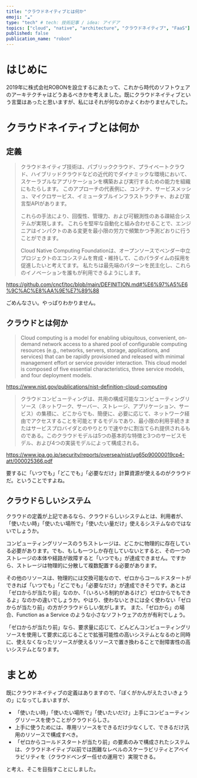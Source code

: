 ```yaml
---
title: "クラウドネイティブとは何か"
emoji: "☁"
type: "tech" # tech: 技術記事 / idea: アイデア
topics: ["cloud", "native", "architecture", "クラウドネイティブ", "FaaS"]
published: false
publication_name: "robon"
---
```

# はじめに

2019年に株式会社ROBONを設立するにあたって、これから時代のソフトウェアのアーキテクチャはどうあるべきかを考えました。既にクラウドネイティブという言葉はあったと思いますが、私にはそれが何なのかよくわかりませんでした。

# クラウドネイティブとは何か
## 定義

> クラウドネイティブ技術は、パブリッククラウド、プライベートクラウド、ハイブリッドクラウドなどの近代的でダイナミックな環境において、スケーラブルなアプリケーションを構築および実行するための能力を組織にもたらします。 このアプローチの代表例に、コンテナ、サービスメッシュ、マイクロサービス、イミュータブルインフラストラクチャ、および宣言型APIがあります。
>
> これらの手法により、回復性、管理力、および可観測性のある疎結合システムが実現します。 これらを堅牢な自動化と組み合わせることで、エンジニアはインパクトのある変更を最小限の労力で頻繁かつ予測どおりに行うことができます。
>
> Cloud Native Computing Foundationは、オープンソースでベンダー中立プロジェクトのエコシステムを育成・維持して、このパラダイムの採用を促進したいと考えてます。 私たちは最先端のパターンを民主化し、これらのイノベーションを誰もが利用できるようにします。

https://github.com/cncf/toc/blob/main/DEFINITION.md#%E6%97%A5%E6%9C%AC%E8%AA%9E%E7%89%88

ごめんなさい。やっぱりわかりません。

## クラウドとは何か

> Cloud computing is a model for enabling ubiquitous, convenient, on-demand network access to a shared pool of configurable computing resources (e.g., networks, servers, storage, applications, and services) that can be rapidly provisioned and released with minimal management effort or service provider interaction. This cloud model is composed of five essential characteristics, three service models, and four deployment models.

https://www.nist.gov/publications/nist-definition-cloud-computing

> クラウドコンピューティングは、共用の構成可能なコンピューティングリソース（ネットワーク、サーバー、ストレージ、アプリケーション、サービス）の集積に、どこからでも、簡便に、必要に応じて、ネットワーク経由でアクセスすることを可能とするモデルであり、最小限の利用手続きまたはサービスプロバイダとのやりとりで速やかに割当てられ提供されるものである。このクラウドモデルは5つの基本的な特徴と3つのサービスモデル、および4つの実装モデルによって構成される。

https://www.ipa.go.jp/security/reports/oversea/nist/ug65p90000019cp4-att/000025366.pdf

要するに「いつでも」「どこでも」「必要なだけ」計算資源が使えるのがクラウドだ。ということですよね。

## クラウドらしいシステム

クラウドの定義が上記であるなら、クラウドらしいシステムとは、利用者が、「使いたい時」「使いたい場所で」「使いたい量だけ」使えるシステムなのではないでしょうか。

コンピューティングリソースのうちストレージは、どこかに物理的に存在している必要があります。でも、もしも一つしか存在していないとすると、その一つのストレージの本体や経路が故障すると「いつでも」が達成できません。ですから、ストレージは物理的に分散して複数配置する必要があります。

その他のリソースは、物理的には交換可能なので、ゼロからコールドスタートができれば「いつでも」「どこでも」「必要なだけ」が達成できそうです。あとは「ゼロからが当たり前」なのか、「（いろいろ制約があるけど）ゼロからでもできるよ」なのかの違いでしょうか。やはり、使わないときには全く使わない「ゼロからが当たり前」の方がクラウドらしい気がします。
また、「ゼロから」の場合、Function as a Service のような小さなソフトウェアの方が有利でしょう。

「ゼロからが当たり前」なら、要求量に応じて、どんどんコンピューティングリソースを使用して要求に応じることで拡張可能性の高いシステムとなるのと同時に、使えなくなったリソースが使えるリソースで置き換わることで耐障害性の高いシステムとなります。

# まとめ

既にクラウドネイティブの定義はありますので、「ぼくがかんがえたさいきょうの」になってしまいますが、

* 「使いたい時」「使いたい場所で」「使いたいだけ」上手にコンピューティングリソースを使うことがクラウドらしさ。
* 上手に使うためには、専用リソースをできるだけ少なくして、できるだけ汎用のリソースで構成すべき。
* 「ゼロからコールドスタートが当たり前」の要素のみで構成されたシステムは、クラウドネイティブ以前では困難なレベルのスケーラビリティとアベイラビリティを（クラウドベンダー任せの運用で）実現できる。

と考え、そこを目指すことにしました。
